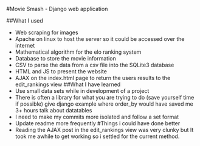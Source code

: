 #Movie Smash - Django web application

##What I used
* Web scraping for images
* Apache on linux to host the server so it could be accessed over the internet
* Mathematical algorithm for the elo ranking system
* Database to store the movie information
* CSV to parse the data from a csv file into the SQLite3 database
* HTML and JS to present the website
* AJAX on the index.html page to return the users results to the edit_rankings view
##What I have learned
* Use small data sets while in development of a project
* There is often a library for what you are trying to do (save yourself time if possible) give django example where order_by would have saved me 3+ hours talk about datatables
* I need to make my commits more isolated and follow a set format
* Update readme more frequently
#Things i could have done better
* Reading the AJAX post in the edit_rankings view was very clunky but It took me awhile to get working so i settled for the current method.